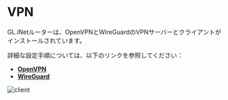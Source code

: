 # VPN

GL.iNetルーターは、OpenVPNとWireGuardのVPNサーバーとクライアントがインストールされています。

詳細な設定手順については、以下のリンクを参照してください：

- [**OpenVPN**](https://docs.gl-inet.com/jp/3/app/openvpn/)
- [**WireGuard**](https://docs.gl-inet.com/jp/3/app/wireguard/)

![client](https://static.gl-inet.com/docs/ja/3/セットアップ/nanoルーター/vpn/vpn.png)



